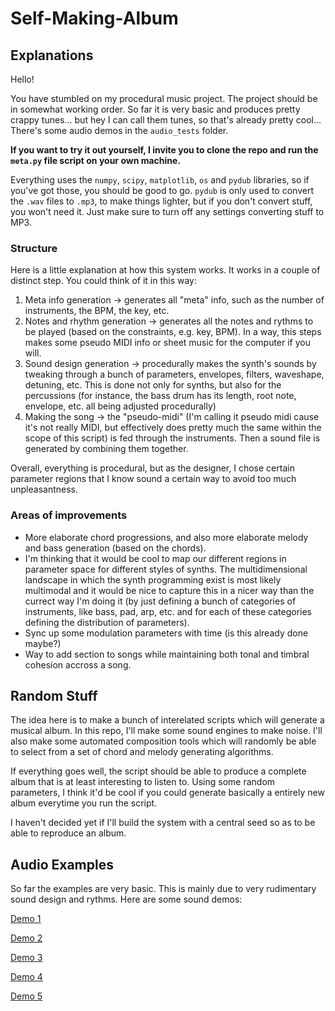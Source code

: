 # Self-Making-Album

## Explanations

Hello!

You have stumbled on my procedural music project. The project should be in somewhat working order. So far it is very basic and produces pretty crappy tunes... but hey I can call them tunes, so that's already pretty cool... There's some audio demos in the `audio_tests` folder. 

**If you want to try it out yourself, I invite you to clone the repo and run the `meta.py` file script on your own machine.**

 Everything uses the `numpy`, `scipy`, `matplotlib`, `os` and `pydub` libraries, so if you've got those, you should be good to go. `pydub` is only used to convert the `.wav` files to `.mp3`, to make things lighter, but if you don't convert stuff, you won't need it. Just make sure to turn off any settings converting stuff to MP3. 

### Structure

Here is a little explanation at how this system works. It works in a couple of distinct step. You could think of it in this way:
1. Meta info generation -> generates all "meta" info, such as the number of instruments, the BPM, the key, etc.
2. Notes and rhythm generation -> generates all the notes and rythms to be played (based on the constraints, e.g. key, BPM). In a way, this steps makes some pseudo MIDI info or sheet music for the computer if you will.
3. Sound design generation -> procedurally makes the synth's sounds by tweaking through a bunch of parameters, envelopes, filters, waveshape, detuning, etc. This is done not only for synths, but also for the percussions (for instance, the bass drum has its length, root note, envelope, etc. all being adjusted procedurally)
4. Making the song -> the "pseudo-midi" (I'm calling it pseudo midi cause it's not really MIDI, but effectively does pretty much the same within the scope of this script) is fed through the instruments. Then a sound file is generated by combining them together.

Overall, everything is procedural, but as the designer, I chose certain parameter regions that I know sound a certain way to avoid too much unpleasantness. 

### Areas of improvements

- More elaborate chord progressions, and also more elaborate melody and bass generation (based on the chords).
- I'm thinking that it would be cool to map our different regions in parameter space for different styles of synths. The multidimensional landscape in which the synth programming exist is most likely multimodal and it would be nice to capture this in a nicer way than the currect way I'm doing it (by just defining a bunch of categories of instruments, like bass, pad, arp, etc. and for each of these categories defining the distribution of parameters).
- Sync up some modulation parameters with time (is this already done maybe?)
- Way to add section to songs while maintaining both tonal and timbral cohesion accross a song.

## Random Stuff

The idea here is to make a bunch of interelated scripts which will generate a musical album. In this repo, I'll make some sound engines to make noise. I'll also make some automated composition tools which will randomly be able to select from a set of chord and melody generating algorithms.

If everything goes well, the script should be able to produce a complete album that is at least interesting to listen to. Using some random parameters, I think it'd be cool if you could generate basically a entirely new album everytime you run the script. 

I haven't decided yet if I'll build the system with a central seed so as to be able to reproduce an album. 


## Audio Examples

So far the examples are very basic. This is mainly due to very rudimentary sound design and rythms. Here are some sound demos:

[Demo 1](https://github.com/cmdenis/Self-Making-Album/blob/main/audio_tests/demo_1.mp3)

[Demo 2](https://github.com/cmdenis/Self-Making-Album/blob/main/audio_tests/demo_2.mp3)

[Demo 3](https://github.com/cmdenis/Self-Making-Album/blob/main/audio_tests/demo_3.mp3)

[Demo 4](https://github.com/cmdenis/Self-Making-Album/blob/main/audio_tests/demo_4.mp3)

[Demo 5](https://github.com/cmdenis/Self-Making-Album/blob/main/audio_tests/demo_5.mp3)


